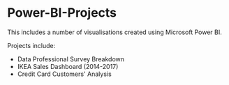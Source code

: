 # Power-BI-Projects
This includes a number of visualisations created using Microsoft Power BI.

Projects include:
- Data Professional Survey Breakdown
- IKEA Sales Dashboard (2014-2017)
- Credit Card Customers' Analysis 
